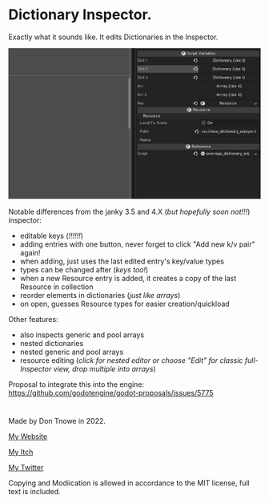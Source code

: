 # Dictionary Inspector.

Exactly what it sounds like. It edits Dictionaries in the Inspector.

![](./images/gif.gif)

Notable differences from the janky 3.5 and 4.X (*but hopefully soon not!!!*) inspector:

- editable keys (*!!!!!!*)
- adding entries with one button, never forget to click "Add new k/v pair" again!
- when adding, just uses the last edited entry's key/value types
- types can be changed after (*keys too!*)
- when a new Resource entry is added, it creates a copy of the last Resource in collection
- reorder elements in dictionaries (*just like arrays*)
- on open, guesses Resource types for easier creation/quickload

Other features:

- also inspects generic and pool arrays
- nested dictionaries
- nested generic and pool arrays
- resource editing (*click for nested editor or choose "Edit" for classic full-Inspector view, drop multiple into arrays*)

Proposal to integrate this into the engine: https://github.com/godotengine/godot-proposals/issues/5775

#

Made by Don Tnowe in 2022.

[My Website](https://redbladegames.netlify.app)

[My Itch](https://don-tnowe.itch.io)

[My Twitter](https://twitter.com/don_tnowe)

Copying and Modiication is allowed in accordance to the MIT license, full text is included.
